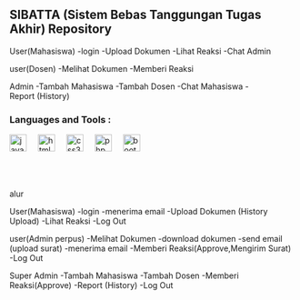 <h2 align="left">SIBATTA (Sistem Bebas Tanggungan Tugas Akhir) Repository</h2>
User(Mahasiswa)
-login
-Upload Dokumen
-Lihat Reaksi
-Chat Admin

user(Dosen)
-Melihat Dokumen
-Memberi Reaksi

Admin
-Tambah Mahasiswa
-Tambah Dosen
-Chat Mahasiswa
-Report (History)
###

<div align="left">
  <h3>Languages and Tools :</h3>
  <img src="https://cdn.jsdelivr.net/gh/devicons/devicon/icons/javascript/javascript-original.svg" height="30" alt="javascript logo"  />
  <img width="12" />
  <img src="https://cdn.jsdelivr.net/gh/devicons/devicon/icons/html5/html5-original.svg" height="30" alt="html5 logo"  />
  <img width="12" />
  <img src="https://cdn.jsdelivr.net/gh/devicons/devicon/icons/css3/css3-original.svg" height="30" alt="css3 logo"  />
  <img width="12" />
  <img src="https://cdn.jsdelivr.net/gh/devicons/devicon/icons/php/php-original.svg" height="30" alt="php logo"  />
  <img width="12" />
  <img src="https://cdn.jsdelivr.net/gh/devicons/devicon/icons/bootstrap/bootstrap-original.svg" height="30" alt="bootstrap logo"  />
</div>

###

<br clear="both">

###


alur


User(Mahasiswa)
-login
-menerima email
-Upload Dokumen (History Upload)
-Lihat Reaksi
-Log Out

user(Admin perpus)
-Melihat Dokumen 
-download dokumen
-send email (upload surat)
-menerima email
-Memberi Reaksi(Approve,Mengirim Surat)
-Log Out

Super Admin
-Tambah Mahasiswa
-Tambah Dosen
-Memberi Reaksi(Approve)
-Report (History)
-Log Out